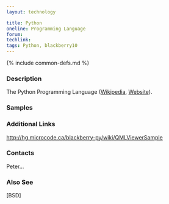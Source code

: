 ```yaml
---
layout: technology

title: Python
oneline: Programming Language
forum: 
techlink: 
tags: Python, blackberry10
---
```

{% include common-defs.md %}

### Description
The Python Programming Language
([Wikipedia](http://en.wikipedia.org/wiki/Python_(programming_language)),
[Website](http://www.python.org/)).

### Samples

### Additional Links
http://hg.microcode.ca/blackberry-py/wiki/QMLViewerSample

### Contacts
Peter...

### Also See
[BSD]

